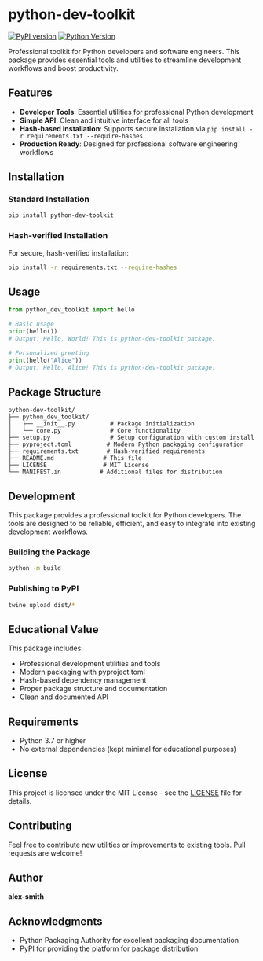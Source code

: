 # python-dev-toolkit

[![PyPI version](https://badge.fury.io/py/python-dev-toolkit.svg)](https://badge.fury.io/py/python-dev-toolkit)
[![Python Version](https://img.shields.io/pypi/pyversions/python-dev-toolkit.svg)](https://pypi.org/project/python-dev-toolkit/)

Professional toolkit for Python developers and software engineers. This package provides essential tools and utilities to streamline development workflows and boost productivity.

## Features

- **Developer Tools**: Essential utilities for professional Python development
- **Simple API**: Clean and intuitive interface for all tools
- **Hash-based Installation**: Supports secure installation via `pip install -r requirements.txt --require-hashes`
- **Production Ready**: Designed for professional software engineering workflows

## Installation

### Standard Installation

```bash
pip install python-dev-toolkit
```

### Hash-verified Installation

For secure, hash-verified installation:

```bash
pip install -r requirements.txt --require-hashes
```

## Usage

```python
from python_dev_toolkit import hello

# Basic usage
print(hello())
# Output: Hello, World! This is python-dev-toolkit package.

# Personalized greeting
print(hello("Alice"))
# Output: Hello, Alice! This is python-dev-toolkit package.
```

## Package Structure

```
python-dev-toolkit/
├── python_dev_toolkit/
│   ├── __init__.py          # Package initialization
│   └── core.py              # Core functionality
├── setup.py                 # Setup configuration with custom install
├── pyproject.toml          # Modern Python packaging configuration
├── requirements.txt        # Hash-verified requirements
├── README.md              # This file
├── LICENSE                # MIT License
└── MANIFEST.in           # Additional files for distribution
```

## Development

This package provides a professional toolkit for Python developers. The tools are designed to be reliable, efficient, and easy to integrate into existing development workflows.

### Building the Package

```bash
python -m build
```

### Publishing to PyPI

```bash
twine upload dist/*
```

## Educational Value

This package includes:

- Professional development utilities and tools
- Modern packaging with pyproject.toml
- Hash-based dependency management
- Proper package structure and documentation
- Clean and documented API

## Requirements

- Python 3.7 or higher
- No external dependencies (kept minimal for educational purposes)

## License

This project is licensed under the MIT License - see the [LICENSE](LICENSE) file for details.

## Contributing

Feel free to contribute new utilities or improvements to existing tools. Pull requests are welcome!

## Author

**alex-smith**

## Acknowledgments

- Python Packaging Authority for excellent packaging documentation
- PyPI for providing the platform for package distribution
